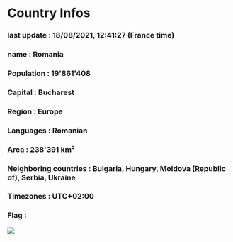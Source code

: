 # Country  Infos
### last update : 18/08/2021, 12:41:27 (France time)

### name : Romania
### Population : 19'861'408
### Capital : Bucharest
### Region : Europe
### Languages : Romanian
### Area : 238'391 km²
### Neighboring countries : Bulgaria, Hungary, Moldova (Republic of), Serbia, Ukraine
### Timezones : UTC+02:00

### Flag :
![](https://restcountries.eu/data/rou.svg)